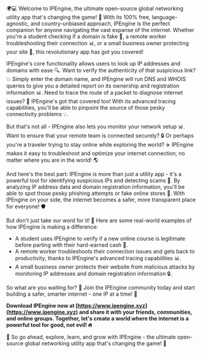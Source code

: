 🌍💻 Welcome to IPEngine, the ultimate open-source global networking utility app that's changing the game! 🚀 With its 100% free, language-agnostic, and country-unbiased approach, IPEngine is the perfect companion for anyone navigating the vast expanse of the internet. Whether you're a student checking if a domain is fake 🤔, a remote worker troubleshooting their connection 📊, or a small business owner protecting your site 🏢, this revolutionary app has got you covered!

IPEngine's core functionality allows users to look up IP addresses and domains with ease 🔍. Want to verify the authenticity of that suspicious link? 💥 Simply enter the domain name, and IPEngine will run DNS and WHOIS queries to give you a detailed report on its ownership and registration information 📊. Need to trace the route of a packet to diagnose internet issues? 🔴 IPEngine's got that covered too! With its advanced tracing capabilities, you'll be able to pinpoint the source of those pesky connectivity problems 💡.

But that's not all - IPEngine also lets you monitor your network setup 📊. Want to ensure that your remote team is connected securely? 🔒 Or perhaps you're a traveler trying to stay online while exploring the world? ✈️ IPEngine makes it easy to troubleshoot and optimize your internet connection, no matter where you are in the world! 🌎

And here's the best part: IPEngine is more than just a utility app - it's a powerful tool for identifying suspicious IPs and detecting scams 💸. By analyzing IP address data and domain registration information, you'll be able to spot those pesky phishing attempts or fake online stores 🔴. With IPEngine on your side, the internet becomes a safer, more transparent place for everyone! 🛡️

But don't just take our word for it! 🤔 Here are some real-world examples of how IPEngine is making a difference:

* A student uses IPEngine to verify if a new online course is legitimate before parting with their hard-earned cash 💸.
* A remote worker troubleshoots their connection issues and gets back to productivity, thanks to IPEngine's advanced tracing capabilities 📊.
* A small business owner protects their website from malicious attacks by monitoring IP addresses and domain registration information 🔒.

So what are you waiting for? 🤔 Join the IPEngine community today and start building a safer, smarter internet - one IP at a time! 💪

**Download IPEngine now at [https://www.ipengine.xyz](https://www.ipengine.xyz) and share it with your friends, communities, and online groups. Together, let's create a world where the internet is a powerful tool for good, not evil! 🔥**

🌟 So go ahead, explore, learn, and grow with IPEngine - the ultimate open-source global networking utility app that's changing the game! 🚀